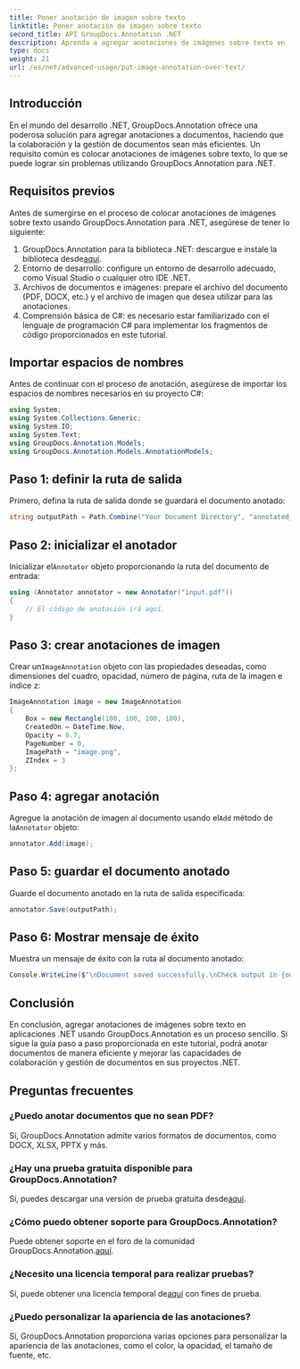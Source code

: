 ```yaml
---
title: Poner anotación de imagen sobre texto
linktitle: Poner anotación de imagen sobre texto
second_title: API GroupDocs.Annotation .NET
description: Aprenda a agregar anotaciones de imágenes sobre texto en .NET usando GroupDocs.Annotation para una gestión de documentos y colaboración eficientes.
type: docs
weight: 21
url: /es/net/advanced-usage/put-image-annotation-over-text/
---
```

## Introducción
En el mundo del desarrollo .NET, GroupDocs.Annotation ofrece una poderosa solución para agregar anotaciones a documentos, haciendo que la colaboración y la gestión de documentos sean más eficientes. Un requisito común es colocar anotaciones de imágenes sobre texto, lo que se puede lograr sin problemas utilizando GroupDocs.Annotation para .NET.
## Requisitos previos
Antes de sumergirse en el proceso de colocar anotaciones de imágenes sobre texto usando GroupDocs.Annotation para .NET, asegúrese de tener lo siguiente:
1.  GroupDocs.Annotation para la biblioteca .NET: descargue e instale la biblioteca desde[aquí](https://releases.groupdocs.com/annotation/net/).
2. Entorno de desarrollo: configure un entorno de desarrollo adecuado, como Visual Studio o cualquier otro IDE .NET.
3. Archivos de documentos e imágenes: prepare el archivo del documento (PDF, DOCX, etc.) y el archivo de imagen que desea utilizar para las anotaciones.
4. Comprensión básica de C#: es necesario estar familiarizado con el lenguaje de programación C# para implementar los fragmentos de código proporcionados en este tutorial.

## Importar espacios de nombres
Antes de continuar con el proceso de anotación, asegúrese de importar los espacios de nombres necesarios en su proyecto C#:
```csharp
using System;
using System.Collections.Generic;
using System.IO;
using System.Text;
using GroupDocs.Annotation.Models;
using GroupDocs.Annotation.Models.AnnotationModels;
```
## Paso 1: definir la ruta de salida
Primero, defina la ruta de salida donde se guardará el documento anotado:
```csharp
string outputPath = Path.Combine("Your Document Directory", "annotated_document.pdf");
```
## Paso 2: inicializar el anotador
 Inicializar el`Annotator` objeto proporcionando la ruta del documento de entrada:
```csharp
using (Annotator annotator = new Annotator("input.pdf"))
{
    // El código de anotación irá aquí.
}
```
## Paso 3: crear anotaciones de imagen
 Crear un`ImageAnnotation` objeto con las propiedades deseadas, como dimensiones del cuadro, opacidad, número de página, ruta de la imagen e índice z:
```csharp
ImageAnnotation image = new ImageAnnotation
{
    Box = new Rectangle(100, 100, 100, 100),
    CreatedOn = DateTime.Now,
    Opacity = 0.7,
    PageNumber = 0,
    ImagePath = "image.png",
    ZIndex = 3
};
```
## Paso 4: agregar anotación
 Agregue la anotación de imagen al documento usando el`Add` método de la`Annotator` objeto:
```csharp
annotator.Add(image);
```
## Paso 5: guardar el documento anotado
Guarde el documento anotado en la ruta de salida especificada:
```csharp
annotator.Save(outputPath);
```
## Paso 6: Mostrar mensaje de éxito
Muestra un mensaje de éxito con la ruta al documento anotado:
```csharp
Console.WriteLine($"\nDocument saved successfully.\nCheck output in {outputPath}.");
```

## Conclusión
En conclusión, agregar anotaciones de imágenes sobre texto en aplicaciones .NET usando GroupDocs.Annotation es un proceso sencillo. Si sigue la guía paso a paso proporcionada en este tutorial, podrá anotar documentos de manera eficiente y mejorar las capacidades de colaboración y gestión de documentos en sus proyectos .NET.
## Preguntas frecuentes
### ¿Puedo anotar documentos que no sean PDF?
Sí, GroupDocs.Annotation admite varios formatos de documentos, como DOCX, XLSX, PPTX y más.
### ¿Hay una prueba gratuita disponible para GroupDocs.Annotation?
 Sí, puedes descargar una versión de prueba gratuita desde[aquí](https://releases.groupdocs.com/).
### ¿Cómo puedo obtener soporte para GroupDocs.Annotation?
 Puede obtener soporte en el foro de la comunidad GroupDocs.Annotation.[aquí](https://forum.groupdocs.com/c/annotation/10).
### ¿Necesito una licencia temporal para realizar pruebas?
 Sí, puede obtener una licencia temporal de[aquí](https://purchase.groupdocs.com/temporary-license/) con fines de prueba.
### ¿Puedo personalizar la apariencia de las anotaciones?
Sí, GroupDocs.Annotation proporciona varias opciones para personalizar la apariencia de las anotaciones, como el color, la opacidad, el tamaño de fuente, etc.